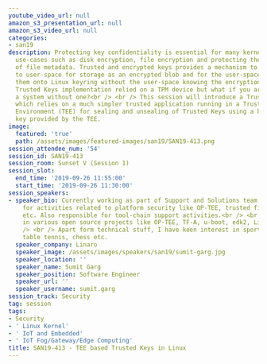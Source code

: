 ```yaml
---
youtube_video_url: null
amazon_s3_presentation_url: null
amazon_s3_video_url: null
categories:
- san19
description: Protecting key confidentiality is essential for many kernel security
  use-cases such as disk encryption, file encryption and protecting the integrity
  of file metadata. Trusted and encrypted keys provides a mechanism to export keys
  to user-space for storage as an encrypted blob and for the user-space to later reload
  them onto Linux keyring without the user-space knowing the encryption key. The existing
  Trusted Keys implementation relied on a TPM device but what if you are working on
  a system without one?<br /> <br /> This session will introduce a Trusted Keys implementation
  which relies on a much simpler trusted application running in a Trusted Execution
  Environment (TEE) for sealing and unsealing of Trusted Keys using a hardware unique
  key provided by the TEE.
image:
  featured: 'true'
  path: /assets/images/featured-images/san19/SAN19-413.png
session_attendee_num: '54'
session_id: SAN19-413
session_room: Sunset V (Session 1)
session_slot:
  end_time: '2019-09-26 11:55:00'
  start_time: '2019-09-26 11:30:00'
session_speakers:
- speaker_bio: Currently working as part of Support and Solutions team, Linaro. Responsible
    for activities related to platform security like OP-TEE, trusted firmware, boot-loaders
    etc. Also responsible for tool-chain support activities.<br /> <br /> Contributed
    in various open source projects like OP-TEE, TF-A, u-boot, edk2, Linux etc.<br
    /> <br /> Apart form technical stuff, I have keen interest in sports like badminton,
    table tennis, chess etc.
  speaker_company: Linaro
  speaker_image: /assets/images/speakers/san19/sumit-garg.jpg
  speaker_location: ''
  speaker_name: Sumit Garg
  speaker_position: Software Engineer
  speaker_url: ''
  speaker_username: sumit.garg
session_track: Security
tag: session
tags:
- Security
- ' Linux Kernel'
- ' IoT and Embedded'
- ' IoT Fog/Gateway/Edge Computing'
title: SAN19-413 - TEE based Trusted Keys in Linux
---
```

